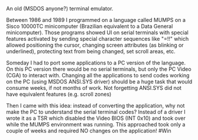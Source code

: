 An old (MSDOS anyone?) terminal emulator.

Between 1986 and 1989 I programmed on a language called MUMPS on a Sisco 10000TC minicomputer (Brazilian equivalent to a Data General minicomputer). Those programs showed UI on serial terminals with special features activated by sending special character sequences like "<ESC>=!!" which allowed positioning the cursor, changing screen attributes (as blinking or underlined), protecting text from being changed, set scroll areas, etc.

Someday I had to port some applications to a PC version of the language. On this PC version there would be no serial terminals, but only the PC Video (CGA) to interact with. Changing all the applications to send codes working on the PC (using MSDOS ANSI.SYS driver) should be a huge task that would consume weeks, if not months of work. Not forgetting ANSI.SYS did not have equivalent features (e.g. scroll zones)

Then I came with this idea: instead of converting the application, why not make the PC to understand the serial terminal codes? Instead of a driver I wrote it as a TSR which disabled the Video BIOS (INT 0x10) and took over while the MUMPS environment was running. This approached took only a couple of weeks and required NO changes on the application! #Win
